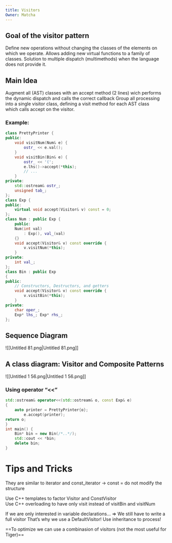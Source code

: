 ```yaml
---
title: Visitors
Owner: Matcha
---
```

## Goal of the visitor pattern
Define new operations without changing the classes of the elements on which we operate.
Allows adding new virtual functions to a family of classes.
Solution to multiple dispatch (multimethods) when the language does not provide it.
  
## Main Idea
Augment all (AST) classes with an accept method (2 lines) wich performs the dynamic dispatch and calls the correct callback
Group all processing into a single visitor class, defining a visit method for each AST class  
which calls accept on the visitor.
  
  
### Example:
```C++
class PrettyPrinter {
public:
	void visitNum(Num& e) {
		ostr_ << e.val();
	}
	void visitBin(Bin& e) {
		ostr_ << '(';
		e.lhs()->accept(*this);
		// ...
	}
private:
	std::ostream& ostr_;
	unsigned tab_;
};
class Exp {
public:
	virtual void accept(Visitor& v) const = 0;
};
class Num : public Exp {
	public:
	Num(int val)
		: Exp(), val_(val)
	{}
	void accept(Visitor& v) const override {
		v.visitNum(*this);
	}
private:
	int val_;
};
class Bin : public Exp
{
public:
	// Constructors, Destructors, and getters
	void accept(Visitor& v) const override {
		v.visitBin(*this);
	}
private:
	char oper_;
	Exp* lhs_; Exp* rhs_;
};
```
  
## Sequence Diagram
![[Untitled 81.png|Untitled 81.png]]
  
## A class diagram: Visitor and Composite Patterns
![[Untitled 1 56.png|Untitled 1 56.png]]
  
### Using operator “<<”
```C++
std::ostream& operator<<(std::ostream& o, const Exp& e)
{
	auto printer = PrettyPrinter{o};
		e.accept(printer);
return o;
}
int main() {
	Bin* bin = new Bin(/*..*/);
	std::cout << *bin;
	delete bin;
}
```
  
# Tips and Tricks
  
They are similar to iterator and const_iterator → const = do not modify the structure
  
Use C++ templates to factor Visitor and ConstVisitor  
Use C++ overloading to have only visit instead of visitBin and visitNum
  
If we are only interested in variable declarations… ⇒ We still have to write a full visitor
That’s why we use a DefaultVisitor! Use inheritance to process!
  
==To optimize we can use a combinasion of visitors (not the most useful for Tiger)==